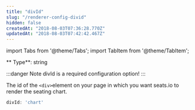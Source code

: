```yaml
---
title: "divId"
slug: "/renderer-config-divid"
hidden: false
createdAt: "2018-08-03T07:36:28.770Z"
updatedAt: "2018-08-03T07:42:42.467Z"
---
```


import Tabs from '@theme/Tabs';
import TabItem from '@theme/TabItem';

** Type**: string

:::danger Note
divId is a required configuration option!
:::

The id of the `<div>`element on your page in which you want seats.io to render the seating chart. 

```javascript
divId: 'chart'
```

